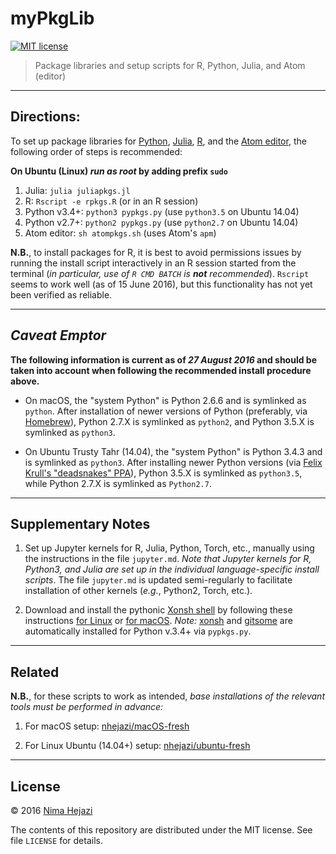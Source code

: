 # myPkgLib

[![MIT
license](http://img.shields.io/badge/license-MIT-brightgreen.svg)](http://opensource.org/licenses/MIT)

> Package libraries and setup scripts for R, Python, Julia,
> and Atom (editor)

---

## Directions:

To set up package libraries for [Python](https://www.python.org),
[Julia](http://julialang.org), [R](https://www.r-project.org), and the [Atom
editor](https://atom.io), the following order of steps is recommended:

**On Ubuntu (Linux) _run as root_ by adding prefix `sudo`**

1. Julia: `julia juliapkgs.jl`
2. R: `Rscript -e rpkgs.R` (or in an R session)
3. Python v3.4+: `python3 pypkgs.py` (use `python3.5` on Ubuntu 14.04)
4. Python v2.7+: `python2 pypkgs.py` (use `python2.7` on Ubuntu 14.04)
5. Atom editor: `sh atompkgs.sh` (uses Atom's `apm`)

__N.B.__, to install packages for R, it is best to avoid permissions issues by
running the install script interactively in an R session started from the
terminal (_in particular, use of `R CMD BATCH` is __not__ recommended_).
`Rscript` seems to work well (as of 15 June 2016), but this functionality has
not yet been verified as reliable.

---

## _Caveat Emptor_

__The following information is current as of _27 August 2016_ and should be
taken into account when following the recommended install procedure above.__

* On macOS, the "system Python" is Python 2.6.6 and is symlinked as `python`.
    After installation of newer versions of Python (preferably, via
    [Homebrew](http://brew.sh)), Python 2.7.X is symlinked as `python2`, and
    Python 3.5.X is symlinked as `python3`.

* On Ubuntu Trusty Tahr (14.04), the "system Python" is Python 3.4.3 and is
    symlinked as `python3`. After installing newer Python versions (via [Felix
    Krull's "deadsnakes" PPA](https://launchpad.net/~fkrull/+archive/ubuntu/deadsnakes)),
    Python 3.5.X is symlinked as `python3.5`, while Python 2.7.X is symlinked as
    `Python2.7`.

---

## Supplementary Notes

1. Set up Jupyter kernels for R, Julia, Python, Torch, etc., manually using the
    instructions in the file `jupyter.md`. _Note that Jupyter kernels for R,
    Python3, and Julia are set up in the individual language-specific install
    scripts_. The file `jupyter.md` is updated semi-regularly to facilitate
    installation of other kernels (_e.g._, Python2, Torch, etc.).

2. Download and install the pythonic [Xonsh shell](http://xon.sh) by following
    these instructions [for Linux](http://xon.sh/linux.html) or [for
    macOS](http://xon.sh/osx.html). _Note:_
    [xonsh](https://github.com/xonsh/xonsh) and
    [gitsome](https://github.com/donnemartin/gitsome) are automatically
    installed for Python v.3.4+ via `pypkgs.py`.

---

## Related

__N.B.__, for these scripts to work as intended, _base installations of the
relevant tools must be performed in advance:_

1. For macOS setup: [nhejazi/macOS-fresh](https://github.com/nhejazi/macOS-fresh)

2. For Linux Ubuntu (14.04+) setup:
    [nhejazi/ubuntu-fresh](https://github.com/nhejazi/ubuntu-fresh)

---

## License

&copy; 2016 [Nima Hejazi](http://nimahejazi.org)

The contents of this repository are distributed under the MIT license. See file
`LICENSE` for details.
